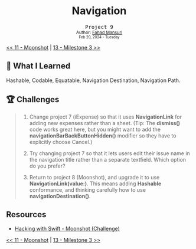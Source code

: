 <div align="center">
  <h1>Navigation</h1>
  <samp>Project 9</samp>
  <br/>

  <sub>
    Author: <a href="https://github.com/ItsLuciferBC" target="_blank">Fahad Mansuri</a>
    <br>
    <small>Feb 20, 2024 - Tuesday</small>

  </sub>
</div>

[<< 11 - Moonshot](../10%20-%20Moonshot/) | [13 - Milestone 3 >>](../13%20-%20Milestone%203/)

## 📝 What I Learned

Hashable, Codable, Equatable, Navigation Destination, Navigation Path.

## 🏆 Challenges

> 1. Change project 7 (iExpense) so that it uses **NavigationLink** for adding new expenses rather than a sheet. (Tip: The **dismiss()** code works great here, but you might want to add the **navigationBarBackButtonHidden()** modifier so they have to explicitly choose Cancel.)
>
> 1. Try changing project 7 so that it lets users edit their issue name in the navigation title rather than a separate textfield. Which option do you prefer?
>
> 1. Return to project 8 (Moonshot), and upgrade it to use **NavigationLink(value:)**. This means adding **Hashable** conformance, and thinking carefully how to use **navigationDestination()**.

## Resources

- [Hacking with Swift - Moonshot (Challenge)](https://www.hackingwithswift.com/books/ios-swiftui/navigation-wrap-up)

[<< 11 - Moonshot](../10%20-%20Moonshot/) | [13 - Milestone 3 >>](../13%20-%20Milestone%203/)
